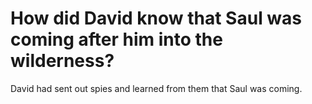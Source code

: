 # How did David know that Saul was coming after him into the wilderness?

David had sent out spies and learned from them that Saul was coming.
